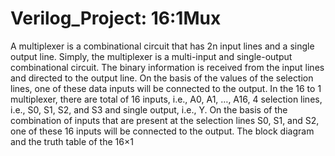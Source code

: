 # Verilog_Project: 16:1Mux
A multiplexer is a combinational circuit that has 2n input lines and a single output line. Simply, the multiplexer is a multi-input and single-output combinational circuit. The binary information is received from the input lines and directed to the output line. On the basis of the values of the selection lines, one of these data inputs will be connected to the output.
In the 16 to 1 multiplexer, there are total of 16 inputs, i.e., A0, A1, …, A16, 4 selection lines, i.e., S0, S1, S2, and S3 and single output, i.e., Y. On the basis of the combination of inputs that are present at the selection lines S0, S1, and S2, one of these 16 inputs will be connected to the output. The block diagram and the truth table of the 16×1
